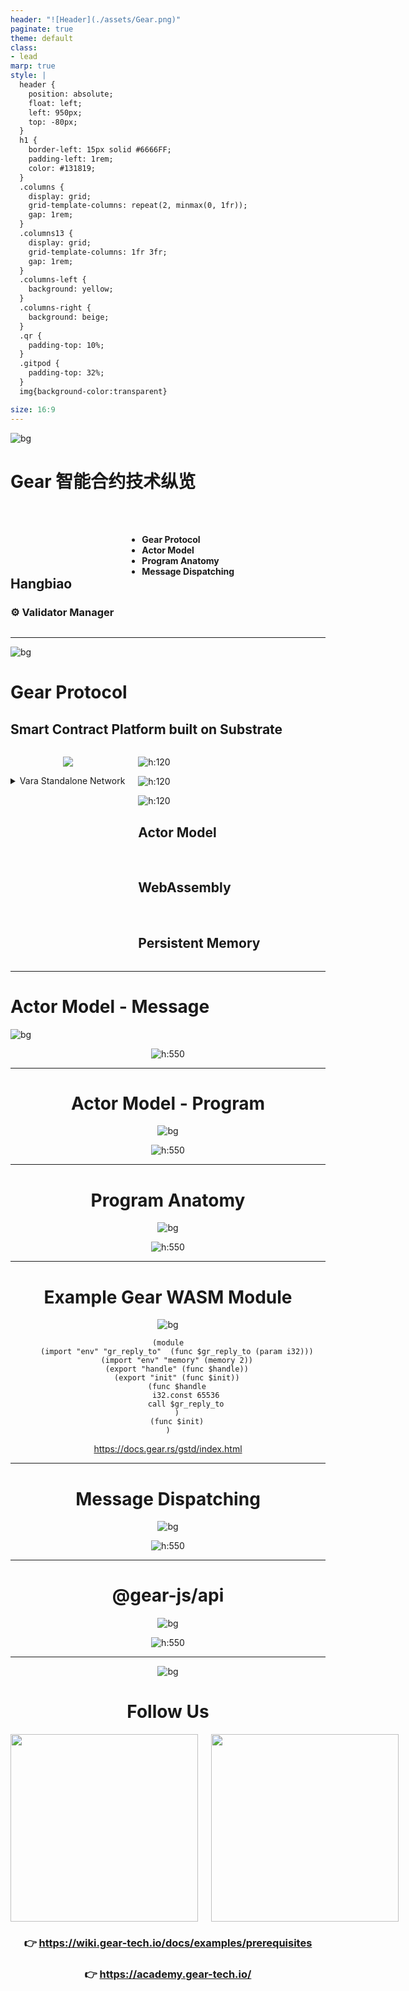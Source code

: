 ```yaml
---
header: "![Header](./assets/Gear.png)"
paginate: true
theme: default
class:
- lead
marp: true
style: |
  header {
    position: absolute;
    float: left;
    left: 950px;
    top: -80px;
  }
  h1 {
    border-left: 15px solid #6666FF;
    padding-left: 1rem;
    color: #131819;
  }
  .columns {
    display: grid;
    grid-template-columns: repeat(2, minmax(0, 1fr));
    gap: 1rem;
  }
  .columns13 {
    display: grid;
    grid-template-columns: 1fr 3fr;
    gap: 1rem;
  }
  .columns-left {
    background: yellow;
  }
  .columns-right {
    background: beige;
  }
  .qr {
    padding-top: 10%;
  }
  .gitpod {
    padding-top: 32%;
  }
  img{background-color:transparent}

size: 16:9
---
```


![bg](./assets/BackgroundGearBlack.png)

<!-- _color: #FFF -->

# Gear 智能合约技术纵览

<div class="columns">
<div>

<br/>
<br/>
<br/>
<br/>
<br/>

## Hangbiao

### ⚙️ Validator Manager

</div>
<div>

<br/>
<br/>

- **Gear Protocol**
- **Actor Model**
- **Program Anatomy**
- **Message Dispatching**

<!--
  - **Rust / WebAssembly**
  - **Actor Model** / **Asynchronous Messaging**
  - **Persistent Memory**
  - **上手示例: Flipper Contract**
-->


<!--
  - **消息类型**
  - **内部状态**
  - **消息处理**
  - **元数据**
  - **编写测试**
-->

</div>
</div>

---

<!-- ![bg](./assets/BackgroundGearWhite.png) -->
![bg](./assets/Ambient.png)

# Gear Protocol

## Smart Contract Platform built on Substrate

<div class="columns">

<div align="center">

![](https://i.imgur.com/ixxN8sf.png)

<details><summary>Vara Standalone Network</summary>

```
...
    {
      "prefix": 137,
      "network": "vara",
      "displayName": "Vara Network",
      "symbols": ["VARA"],
      "decimals": [12],
      "standardAccount": "*25519",
      "website": "https://vara-network.io/"
    },
...
```

Coming soon! ([source](https://github.com/paritytech/ss58-registry/blob/13019a7d23901c499d97855ba6c2145962c42fd0/ss58-registry.json#L787-L795))

</details>


</div>

<div>

<div class="columns13">
<div>

![h:120](https://i.imgur.com/X3XbnIv.png)

![h:120](https://i.imgur.com/sOcLAOY.png)

![h:120](https://i.imgur.com/bBtZ3Zj.png)

</div>

<div>

## Actor Model

<br/>

## WebAssembly

<br/>

## Persistent Memory

</div>

</div>

<!--

- ### Actor Model

- ### Persistent Memory

- ### WebAssembly

-->

</div>

</div>

<!-- 近期将上线 Vara Network 主网 -->

---

# Actor Model - Message

![bg](./assets/Ambient.png)

<div align="center">

![h:550](https://i.imgur.com/9tUxBwx.png)

<div/>


---

# Actor Model - Program

![bg](./assets/Ambient.png)

<div align="center">

![h:550](https://i.imgur.com/2egiONF.png)

<div/>


---

# Program Anatomy

![bg](./assets/Ambient.png)

<div align="center">

![h:550](https://i.imgur.com/w1PZqWo.png)

<div/>

---

# Example Gear WASM Module

![bg](./assets/Ambient.png)

```
(module
    (import "env" "gr_reply_to"  (func $gr_reply_to (param i32)))
    (import "env" "memory" (memory 2))
    (export "handle" (func $handle))
    (export "init" (func $init))
    (func $handle
        i32.const 65536
        call $gr_reply_to
    )
    (func $init)
)
```

https://docs.gear.rs/gstd/index.html

---

# Message Dispatching

![bg](./assets/Ambient.png)

<div align="center">

![h:550](https://i.imgur.com/ZleLcL1.png)

<div/>

---

# @gear-js/api

![bg](./assets/Ambient.png)

<div align="center">

![h:550](https://i.imgur.com/ksXVqE4.png)

<div/>

---

![bg](./assets/Ambient.png)

# Follow Us

<div class="columns" align="center">

<div>

<img src="./assets/GearTwitter.jpg" width=300 height=300/>

</div>

<div>

<img src="./assets/GearWechat.jpg" width=300 height=300/>

</div>

</div>

### 👉 https://wiki.gear-tech.io/docs/examples/prerequisites
### 👉 https://academy.gear-tech.io/
